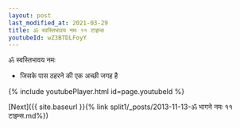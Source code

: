 ```yaml
---
layout: post
last_modified_at: 2021-03-29
title: ॐ स्वस्तिभावय नमः ११ टाइम्स
youtubeId: wZ3BTDLFoyY
---
```

 
 
 ॐ स्वस्तिभावय नमः  
 
 -  जिसके पास ठहरने की एक अच्छी जगह है 
 
  
 
  
 
 
 
 
 
 


{% include youtubePlayer.html id=page.youtubeId %}
 
[Next]({{ site.baseurl }}{% link  split1/_posts/2013-11-13-ॐ भागने नमः ११ टाइम्स.md%})
 
